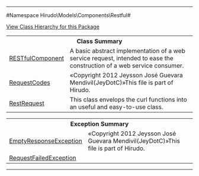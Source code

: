 

- - -

#Namespace Hirudo\Models\Components\Restful#

<div><a href='https://github.com/JeyDotC/Hirudo-docs/blob/master/Hirudo/Models/Components/Restful//package-tree.md'>View Class Hierarchy for this Package</a></div>

<table class="title">
<tr><th colspan="2" class="title">Class Summary</th></tr>
<tr><td class="name"><a href="https://github.com/JeyDotC/Hirudo-docs/blob/master/Hirudo/Models/Components/Restful/RESTfulComponent.md">RESTfulComponent</a></td><td class="description">A basic abstract implementation of a web service request, intended to ease
the construction of a web service consumer.</td></tr>
<tr><td class="name"><a href="https://github.com/JeyDotC/Hirudo-docs/blob/master/Hirudo/Models/Components/Restful/RequestCodes.md">RequestCodes</a></td><td class="description">«Copyright 2012 Jeysson José Guevara Mendivil(JeyDotC)»This file is part of Hirudo.
</td></tr>
<tr><td class="name"><a href="https://github.com/JeyDotC/Hirudo-docs/blob/master/Hirudo/Models/Components/Restful/RestRequest.md">RestRequest</a></td><td class="description">This class envelops the curl functions into an useful and easy-to-use class.</td></tr>
</table>

<table class="title">
<tr><th colspan="2" class="title">Exception Summary</th></tr>
<tr><td class="name"><a href="https://github.com/JeyDotC/Hirudo-docs/blob/master/Hirudo/Models/Components/Restful/EmptyResponseException.md">EmptyResponseException</a></td><td class="description">«Copyright 2012 Jeysson José Guevara Mendivil(JeyDotC)»This file is part of Hirudo.
</td></tr>
<tr><td class="name"><a href="https://github.com/JeyDotC/Hirudo-docs/blob/master/Hirudo/Models/Components/Restful/RequestFailedException.md">RequestFailedException</a></td><td class="description"></td></tr>
</table>

- - -

